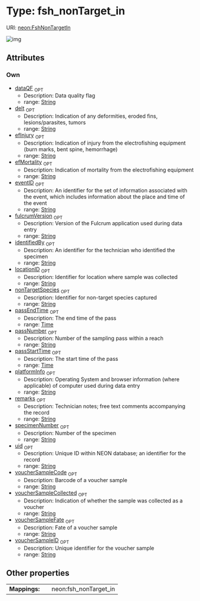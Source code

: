 
# Type: fsh_nonTarget_in




URI: [neon:FshNonTargetIn](https://data.neonscience.org/FshNonTargetIn)


![img](http://yuml.me/diagram/nofunky;dir:TB/class/[FshNonTargetIn&#124;uid:string%20%3F;remarks:string%20%3F;voucherSampleID:string%20%3F;eventID:string%20%3F;identifiedBy:string%20%3F;locationID:string%20%3F;dataQF:string%20%3F;fulcrumVersion:string%20%3F;platformInfo:string%20%3F;voucherSampleFate:string%20%3F;voucherSampleCode:string%20%3F;delt:string%20%3F;efInjury:string%20%3F;efMortality:string%20%3F;nonTargetSpecies:string%20%3F;passEndTime:time%20%3F;passNumber:string%20%3F;passStartTime:time%20%3F;specimenNumber:string%20%3F;voucherSampleCollected:string%20%3F])

## Attributes


### Own

 * [dataQF](dataQF.md)  <sub>OPT</sub>
    * Description: Data quality flag
    * range: [String](types/String.md)
 * [delt](delt.md)  <sub>OPT</sub>
    * Description: Indication of any deformities, eroded fins, lesions/parasites, tumors
    * range: [String](types/String.md)
 * [efInjury](efInjury.md)  <sub>OPT</sub>
    * Description: Indication of injury from the electrofishing equipment (burn marks, bent spine, hemorrhage)
    * range: [String](types/String.md)
 * [efMortality](efMortality.md)  <sub>OPT</sub>
    * Description: Indication of mortality from the electrofishing equipment
    * range: [String](types/String.md)
 * [eventID](eventID.md)  <sub>OPT</sub>
    * Description: An identifier for the set of information associated with the event, which includes information about the place and time of the event
    * range: [String](types/String.md)
 * [fulcrumVersion](fulcrumVersion.md)  <sub>OPT</sub>
    * Description: Version of the Fulcrum application used during data entry
    * range: [String](types/String.md)
 * [identifiedBy](identifiedBy.md)  <sub>OPT</sub>
    * Description: An identifier for the technician who identified the specimen
    * range: [String](types/String.md)
 * [locationID](locationID.md)  <sub>OPT</sub>
    * Description: Identifier for location where sample was collected
    * range: [String](types/String.md)
 * [nonTargetSpecies](nonTargetSpecies.md)  <sub>OPT</sub>
    * Description: Identifier for non-target species captured
    * range: [String](types/String.md)
 * [passEndTime](passEndTime.md)  <sub>OPT</sub>
    * Description: The end time of the pass
    * range: [Time](types/Time.md)
 * [passNumber](passNumber.md)  <sub>OPT</sub>
    * Description: Number of the sampling pass within a reach
    * range: [String](types/String.md)
 * [passStartTime](passStartTime.md)  <sub>OPT</sub>
    * Description: The start time of the pass
    * range: [Time](types/Time.md)
 * [platformInfo](platformInfo.md)  <sub>OPT</sub>
    * Description: Operating System and browser information (where applicable) of computer used during data entry
    * range: [String](types/String.md)
 * [remarks](remarks.md)  <sub>OPT</sub>
    * Description: Technician notes; free text comments accompanying the record
    * range: [String](types/String.md)
 * [specimenNumber](specimenNumber.md)  <sub>OPT</sub>
    * Description: Number of the specimen
    * range: [String](types/String.md)
 * [uid](uid.md)  <sub>OPT</sub>
    * Description: Unique ID within NEON database; an identifier for the record
    * range: [String](types/String.md)
 * [voucherSampleCode](voucherSampleCode.md)  <sub>OPT</sub>
    * Description: Barcode of a voucher sample
    * range: [String](types/String.md)
 * [voucherSampleCollected](voucherSampleCollected.md)  <sub>OPT</sub>
    * Description: Indication of whether the sample was collected as a voucher
    * range: [String](types/String.md)
 * [voucherSampleFate](voucherSampleFate.md)  <sub>OPT</sub>
    * Description: Fate of a voucher sample
    * range: [String](types/String.md)
 * [voucherSampleID](voucherSampleID.md)  <sub>OPT</sub>
    * Description: Unique identifier for the voucher sample
    * range: [String](types/String.md)

## Other properties

|  |  |  |
| --- | --- | --- |
| **Mappings:** | | neon:fsh_nonTarget_in |

